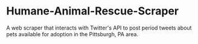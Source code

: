 # Humane-Animal-Rescue-Scraper
A web scraper that interacts with Twitter's API to post period tweets about pets available for adoption in the Pittsburgh, PA area.
